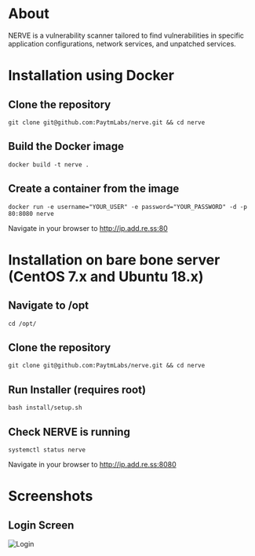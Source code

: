 # About
NERVE is a vulnerability scanner tailored to find vulnerabilities in specific application configurations, network services, and unpatched services.

# Installation using Docker
## Clone the repository
`git clone git@github.com:PaytmLabs/nerve.git && cd nerve`

## Build the Docker image
`docker build -t nerve .`

## Create a container from the image
`docker run -e username="YOUR_USER" -e password="YOUR_PASSWORD" -d -p 80:8080 nerve`

Navigate in your browser to http://ip.add.re.ss:80

# Installation on bare bone server (CentOS 7.x and Ubuntu 18.x)
## Navigate to /opt
`cd /opt/`

## Clone the repository
`git clone git@github.com:PaytmLabs/nerve.git && cd nerve`

## Run Installer (requires root)
`bash install/setup.sh`

## Check NERVE is running
`systemctl status nerve`

Navigate in your browser to http://ip.add.re.ss:8080

# Screenshots
## Login Screen
![Login](https://github.com/PaytmLabs/nerve/blob/master/static/screenshots/1.png?raw=true)
